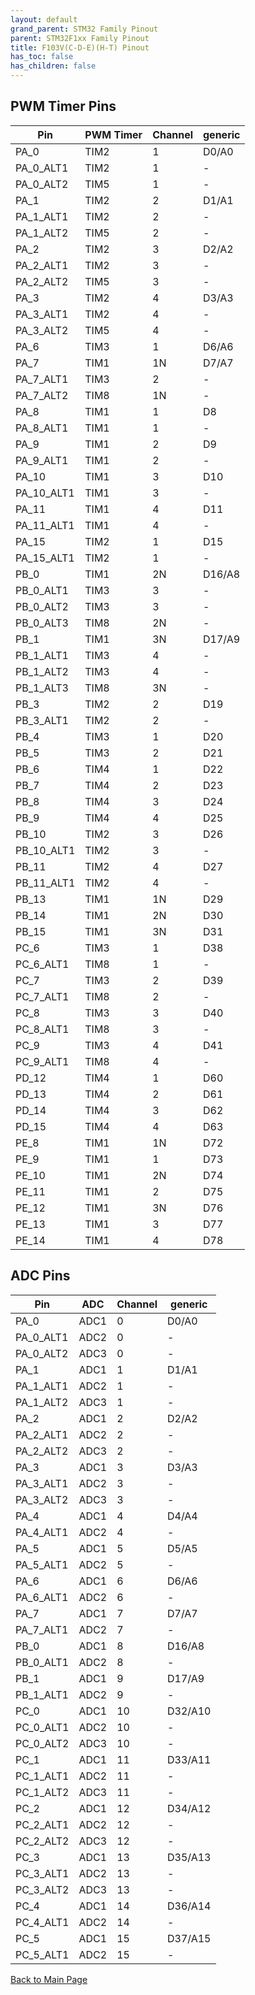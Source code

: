 ```yaml
---
layout: default
grand_parent: STM32 Family Pinout
parent: STM32F1xx Family Pinout
title: F103V(C-D-E)(H-T) Pinout
has_toc: false
has_children: false
---
```


## PWM Timer Pins

| Pin | PWM Timer | Channel | generic |
| --- | --- | --- | --- |
| PA_0 | TIM2 | 1 | D0/A0 |
| PA_0_ALT1 | TIM2 | 1 | - |
| PA_0_ALT2 | TIM5 | 1 | - |
| PA_1 | TIM2 | 2 | D1/A1 |
| PA_1_ALT1 | TIM2 | 2 | - |
| PA_1_ALT2 | TIM5 | 2 | - |
| PA_2 | TIM2 | 3 | D2/A2 |
| PA_2_ALT1 | TIM2 | 3 | - |
| PA_2_ALT2 | TIM5 | 3 | - |
| PA_3 | TIM2 | 4 | D3/A3 |
| PA_3_ALT1 | TIM2 | 4 | - |
| PA_3_ALT2 | TIM5 | 4 | - |
| PA_6 | TIM3 | 1 | D6/A6 |
| PA_7 | TIM1 | 1N | D7/A7 |
| PA_7_ALT1 | TIM3 | 2 | - |
| PA_7_ALT2 | TIM8 | 1N | - |
| PA_8 | TIM1 | 1 | D8 |
| PA_8_ALT1 | TIM1 | 1 | - |
| PA_9 | TIM1 | 2 | D9 |
| PA_9_ALT1 | TIM1 | 2 | - |
| PA_10 | TIM1 | 3 | D10 |
| PA_10_ALT1 | TIM1 | 3 | - |
| PA_11 | TIM1 | 4 | D11 |
| PA_11_ALT1 | TIM1 | 4 | - |
| PA_15 | TIM2 | 1 | D15 |
| PA_15_ALT1 | TIM2 | 1 | - |
| PB_0 | TIM1 | 2N | D16/A8 |
| PB_0_ALT1 | TIM3 | 3 | - |
| PB_0_ALT2 | TIM3 | 3 | - |
| PB_0_ALT3 | TIM8 | 2N | - |
| PB_1 | TIM1 | 3N | D17/A9 |
| PB_1_ALT1 | TIM3 | 4 | - |
| PB_1_ALT2 | TIM3 | 4 | - |
| PB_1_ALT3 | TIM8 | 3N | - |
| PB_3 | TIM2 | 2 | D19 |
| PB_3_ALT1 | TIM2 | 2 | - |
| PB_4 | TIM3 | 1 | D20 |
| PB_5 | TIM3 | 2 | D21 |
| PB_6 | TIM4 | 1 | D22 |
| PB_7 | TIM4 | 2 | D23 |
| PB_8 | TIM4 | 3 | D24 |
| PB_9 | TIM4 | 4 | D25 |
| PB_10 | TIM2 | 3 | D26 |
| PB_10_ALT1 | TIM2 | 3 | - |
| PB_11 | TIM2 | 4 | D27 |
| PB_11_ALT1 | TIM2 | 4 | - |
| PB_13 | TIM1 | 1N | D29 |
| PB_14 | TIM1 | 2N | D30 |
| PB_15 | TIM1 | 3N | D31 |
| PC_6 | TIM3 | 1 | D38 |
| PC_6_ALT1 | TIM8 | 1 | - |
| PC_7 | TIM3 | 2 | D39 |
| PC_7_ALT1 | TIM8 | 2 | - |
| PC_8 | TIM3 | 3 | D40 |
| PC_8_ALT1 | TIM8 | 3 | - |
| PC_9 | TIM3 | 4 | D41 |
| PC_9_ALT1 | TIM8 | 4 | - |
| PD_12 | TIM4 | 1 | D60 |
| PD_13 | TIM4 | 2 | D61 |
| PD_14 | TIM4 | 3 | D62 |
| PD_15 | TIM4 | 4 | D63 |
| PE_8 | TIM1 | 1N | D72 |
| PE_9 | TIM1 | 1 | D73 |
| PE_10 | TIM1 | 2N | D74 |
| PE_11 | TIM1 | 2 | D75 |
| PE_12 | TIM1 | 3N | D76 |
| PE_13 | TIM1 | 3 | D77 |
| PE_14 | TIM1 | 4 | D78 |


## ADC Pins

| Pin | ADC | Channel | generic |
| --- | --- | --- | --- |
| PA_0 | ADC1 | 0 | D0/A0 |
| PA_0_ALT1 | ADC2 | 0 | - |
| PA_0_ALT2 | ADC3 | 0 | - |
| PA_1 | ADC1 | 1 | D1/A1 |
| PA_1_ALT1 | ADC2 | 1 | - |
| PA_1_ALT2 | ADC3 | 1 | - |
| PA_2 | ADC1 | 2 | D2/A2 |
| PA_2_ALT1 | ADC2 | 2 | - |
| PA_2_ALT2 | ADC3 | 2 | - |
| PA_3 | ADC1 | 3 | D3/A3 |
| PA_3_ALT1 | ADC2 | 3 | - |
| PA_3_ALT2 | ADC3 | 3 | - |
| PA_4 | ADC1 | 4 | D4/A4 |
| PA_4_ALT1 | ADC2 | 4 | - |
| PA_5 | ADC1 | 5 | D5/A5 |
| PA_5_ALT1 | ADC2 | 5 | - |
| PA_6 | ADC1 | 6 | D6/A6 |
| PA_6_ALT1 | ADC2 | 6 | - |
| PA_7 | ADC1 | 7 | D7/A7 |
| PA_7_ALT1 | ADC2 | 7 | - |
| PB_0 | ADC1 | 8 | D16/A8 |
| PB_0_ALT1 | ADC2 | 8 | - |
| PB_1 | ADC1 | 9 | D17/A9 |
| PB_1_ALT1 | ADC2 | 9 | - |
| PC_0 | ADC1 | 10 | D32/A10 |
| PC_0_ALT1 | ADC2 | 10 | - |
| PC_0_ALT2 | ADC3 | 10 | - |
| PC_1 | ADC1 | 11 | D33/A11 |
| PC_1_ALT1 | ADC2 | 11 | - |
| PC_1_ALT2 | ADC3 | 11 | - |
| PC_2 | ADC1 | 12 | D34/A12 |
| PC_2_ALT1 | ADC2 | 12 | - |
| PC_2_ALT2 | ADC3 | 12 | - |
| PC_3 | ADC1 | 13 | D35/A13 |
| PC_3_ALT1 | ADC2 | 13 | - |
| PC_3_ALT2 | ADC3 | 13 | - |
| PC_4 | ADC1 | 14 | D36/A14 |
| PC_4_ALT1 | ADC2 | 14 | - |
| PC_5 | ADC1 | 15 | D37/A15 |
| PC_5_ALT1 | ADC2 | 15 | - |


[Back to Main Page](../../)